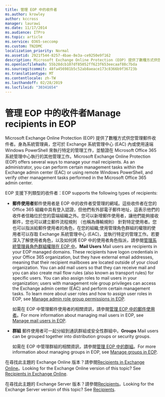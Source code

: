 ```yaml
---
title: 管理 EOP 中的收件者
ms.author: krowley
author: kccross
manager: laurawi
ms.date: 11/17/2014
ms.audience: ITPro
ms.topic: article
ms.service: O365-seccomp
ms.custom: TN2DMC
localization_priority: Normal
ms.assetid: 2921f544-8257-4bae-8e3a-ce9250e9f162
description: Microsoft Exchange Online Protection (EOP) 提供了數種方式供您管理郵件收件者。身為系統管理員，您可於 Exchange 系統管理中心 (EAC) 內或使用遠端 Windows PowerShell 來執行特定的管理工作，並驗證在 Microsoft Office 365 系統管理中心執行的其他管理工作。
ms.openlocfilehash: 55b28dcb107df85052ff623f653eecaaf88c7bda
ms.sourcegitcommit: 48fa456981b5c52ab8aeace173c8366b9f36723b
ms.translationtype: MT
ms.contentlocale: zh-TW
ms.lasthandoff: 02/28/2019
ms.locfileid: "30341654"
---
```

# <a name="manage-recipients-in-eop"></a><span data-ttu-id="5ac25-104">管理 EOP 中的收件者</span><span class="sxs-lookup"><span data-stu-id="5ac25-104">Manage recipients in EOP</span></span>

<span data-ttu-id="5ac25-p102">Microsoft Exchange Online Protection (EOP) 提供了數種方式供您管理郵件收件者。身為系統管理員，您可於 Exchange 系統管理中心 (EAC) 內或使用遠端 Windows PowerShell 來執行特定的管理工作，並驗證在 Microsoft Office 365 系統管理中心執行的其他管理工作。</span><span class="sxs-lookup"><span data-stu-id="5ac25-p102">Microsoft Exchange Online Protection (EOP) offers several ways to manage your mail recipients. As an administrator, you can perform certain management tasks within the Exchange admin center (EAC) or using remote Windows PowerShell, and verify other management tasks performed in the Microsoft Office 365 admin center.</span></span>
  
<span data-ttu-id="5ac25-107">EOP 支援下列類型的收件者：</span><span class="sxs-lookup"><span data-stu-id="5ac25-107">EOP supports the following types of recipients:</span></span>
  
- <span data-ttu-id="5ac25-p103">**郵件使用者**郵件使用者是 EOP 中的收件者受管理的網域。這些收件者在您的 Office 365 組織中具有登入認證，但他們有外部電子郵件地址，這表示他們的收件者信箱位於您的雲端組織之外。您可以新增郵件使用者，讓他們能夠接收郵件，您也可以建立郵件流程規則 （也稱為傳輸規則） 針對特定使用者。您也可以指派給郵件使用者的角色，在您的組織;使用管理角色群組的權限的使用者可以存取 Exchange 系統管理中心 (EAC)，並執行特定的管理工作。若要深入了解使用者角色，以及如何將 EOP 中的使用者角色指派，請參閱[管理系統管理員角色群組權限在 EOP 中](manage-admin-role-group-permissions-in-eop.md)。</span><span class="sxs-lookup"><span data-stu-id="5ac25-p103">**Mail Users** Mail users are recipients in your EOP managed domains. These recipients have logon credentials in your Office 365 organization, but they have external email addresses, meaning that their recipient mailboxes are located outside of your cloud organization. You can add mail users so that they can receive mail and you can also create mail flow rules (also known as transport rules) for specific users. You can also assign roles to mail users in your organization; users with management role group privileges can access the Exchange admin center (EAC) and perform certain management tasks. To learn more about user roles and how to assign user roles in EOP, see [Manage admin role group permissions in EOP](manage-admin-role-group-permissions-in-eop.md).</span></span>
    
    <span data-ttu-id="5ac25-113">如需在 EOP 中管理郵件使用者的相關資訊，請參閱[管理 EOP 中的郵件使用者](manage-mail-users-in-eop.md)。</span><span class="sxs-lookup"><span data-stu-id="5ac25-113">For more information about managing mail users in EOP, see [Manage mail users in EOP](manage-mail-users-in-eop.md).</span></span>
    
- <span data-ttu-id="5ac25-114">**群組** 郵件使用者可一起分組到通訊群組或安全性群組中。</span><span class="sxs-lookup"><span data-stu-id="5ac25-114">**Groups** Mail users can be grouped together into distribution groups or security groups.</span></span> 
    
    <span data-ttu-id="5ac25-115">如需在 EOP 中管理群組的相關資訊，請參閱[管理 EOP 中的群組](manage-groups-in-eop.md)。</span><span class="sxs-lookup"><span data-stu-id="5ac25-115">For more information about managing groups in EOP, see [Manage groups in EOP](manage-groups-in-eop.md).</span></span>
    
<span data-ttu-id="5ac25-p104">在尋找此主題的 Exchange Online 版本？請參閱[Recipients in Exchange Online](http://technet.microsoft.com/library/50d16941-5cd7-435d-8715-e2b69f8410ab.aspx)。</span><span class="sxs-lookup"><span data-stu-id="5ac25-p104">Looking for the Exchange Online version of this topic? See [Recipients in Exchange Online](http://technet.microsoft.com/library/50d16941-5cd7-435d-8715-e2b69f8410ab.aspx).</span></span>
  
<span data-ttu-id="5ac25-p105">在尋找此主題的 Exchange Server 版本？請參閱[Recipients](http://technet.microsoft.com/library/40300ed4-85a5-463d-bb3a-cf787bd44e9d.aspx)。</span><span class="sxs-lookup"><span data-stu-id="5ac25-p105">Looking for the Exchange Server version of this topic? See [Recipients](http://technet.microsoft.com/library/40300ed4-85a5-463d-bb3a-cf787bd44e9d.aspx).</span></span>
  

